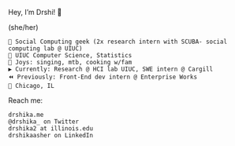 Hey, I’m Drshi! 👋

(she/her)

    🔗 Social Computing geek (2x research intern with SCUBA- social computing lab @ UIUC)
    🍄 UIUC Computer Science, Statistics
    🌱 Joys: singing, mtb, cooking w/fam
    ▶️ Currently: Research @ HCI lab UIUC, SWE intern @ Cargill
    ⏪ Previously: Front-End dev intern @ Enterprise Works
    📍 Chicago, IL

Reach me:

    drshika.me
    @drshika_ on Twitter
    drshika2 at illinois.edu
    drshikaasher on LinkedIn
